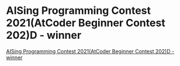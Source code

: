 # AISing Programming Contest 2021(AtCoder Beginner Contest 202)D - winner
[AISing Programming Contest 2021(AtCoder Beginner Contest 202)D - winner](https://aiwithcloud.com/2022/09/15/aising_programming_contest_2021atcoder_beginner_contest_202d___winner/)